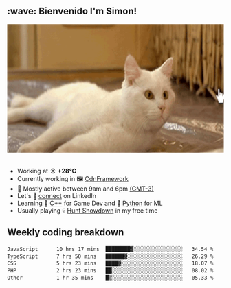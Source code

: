 <h2>:wave: <b>Bienvenido I'm Simon!&nbsp;</b></h2>

<section>
  <img src="./static/banner.gif" height=300 width=1000>
</section>

<br>

<ul>
  <li>
		<!--START_SECTION:weather-->
		Working at <b>☀️   +28°C</b>
		<!--END_SECTION:weather-->
  </li>
  <li>
    Currently working in 🖼️&nbsp;<a href=https://github.com/snapverse/cdn-framework target=_blank>CdnFramework</a>
  </li>
  <li>
    🚩 Mostly active between 9am and 6pm <a href=https://onlinealarmkur.com/world/es target=_blank>(GMT-3)</a>
  </li>
  <li>
    Let's 🔗&nbsp;<a href=https://www.linkedin.com/in/itsimmons target=_blank>connect</a> on LinkedIn
  </li>
  <li>
    Learning 👴&nbsp;<a href=https://images3.memedroid.com/images/UPLOADED755/65f2bce6734f6.webp target=_blank>C++</a> for Game Dev and 🐍&nbsp;<a href=https://qph.cf2.quoracdn.net/main-qimg-4472b6229cb75bf66ab531f3ebd4f975-lq target=_blank>Python</a> for ML
  </li>
  <li>
    Usually playing 💀&nbsp;<a href=https://www.huntshowdown.com target=_blank>Hunt Showdown</a> in my free time
  </li>
</ul>

<h2><b>Weekly coding breakdown </b></h2>

<!--START_SECTION:waka-->

```txt
JavaScript      10 hrs 17 mins  ████████▓░░░░░░░░░░░░░░░░   34.54 %
TypeScript      7 hrs 50 mins   ██████▓░░░░░░░░░░░░░░░░░░   26.29 %
CSS             5 hrs 23 mins   ████▓░░░░░░░░░░░░░░░░░░░░   18.07 %
PHP             2 hrs 23 mins   ██░░░░░░░░░░░░░░░░░░░░░░░   08.02 %
Other           1 hr 35 mins    █▒░░░░░░░░░░░░░░░░░░░░░░░   05.33 %
```

<!--END_SECTION:waka-->
